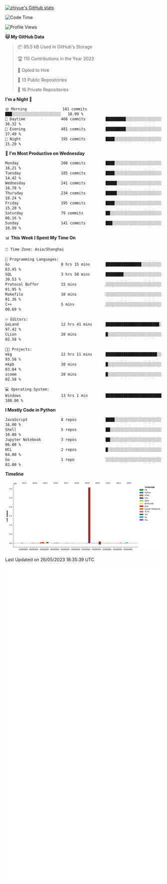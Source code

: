 
[![zhiyue's GitHub stats](https://github-readme-stats.vercel.app/api?username=zhiyue)](https://github.com/anuraghazra/github-readme-stats&&show_icons=true)

<!--START_SECTION:waka-->
![Code Time](http://img.shields.io/badge/Code%20Time-1%2C228%20hrs%2039%20mins-blue)

![Profile Views](http://img.shields.io/badge/Profile%20Views-0-blue)

**🐱 My GitHub Data** 

> 📦 85.5 kB Used in GitHub's Storage 
 > 
> 🏆 115 Contributions in the Year 2023
 > 
> 💼 Opted to Hire
 > 
> 📜 13 Public Repositories 
 > 
> 🔑 16 Private Repositories 
 > 
**I'm a Night 🦉** 

```text
🌞 Morning                141 commits         ███░░░░░░░░░░░░░░░░░░░░░░   10.99 % 
🌆 Daytime                466 commits         █████████░░░░░░░░░░░░░░░░   36.32 % 
🌃 Evening                481 commits         █████████░░░░░░░░░░░░░░░░   37.49 % 
🌙 Night                  195 commits         ████░░░░░░░░░░░░░░░░░░░░░   15.20 % 
```
📅 **I'm Most Productive on Wednesday** 

```text
Monday                   208 commits         ████░░░░░░░░░░░░░░░░░░░░░   16.21 % 
Tuesday                  185 commits         ████░░░░░░░░░░░░░░░░░░░░░   14.42 % 
Wednesday                241 commits         █████░░░░░░░░░░░░░░░░░░░░   18.78 % 
Thursday                 234 commits         █████░░░░░░░░░░░░░░░░░░░░   18.24 % 
Friday                   195 commits         ████░░░░░░░░░░░░░░░░░░░░░   15.20 % 
Saturday                 79 commits          ██░░░░░░░░░░░░░░░░░░░░░░░   06.16 % 
Sunday                   141 commits         ███░░░░░░░░░░░░░░░░░░░░░░   10.99 % 
```


📊 **This Week I Spent My Time On** 

```text
🕑︎ Time Zone: Asia/Shanghai

💬 Programming Languages: 
Go                       8 hrs 15 mins       ████████████████░░░░░░░░░   63.45 % 
SQL                      3 hrs 58 mins       ████████░░░░░░░░░░░░░░░░░   30.53 % 
Protocol Buffer          15 mins             ░░░░░░░░░░░░░░░░░░░░░░░░░   01.95 % 
Makefile                 10 mins             ░░░░░░░░░░░░░░░░░░░░░░░░░   01.36 % 
C++                      5 mins              ░░░░░░░░░░░░░░░░░░░░░░░░░   00.69 % 

🔥 Editors: 
GoLand                   12 hrs 41 mins      ████████████████████████░   97.42 % 
CLion                    20 mins             █░░░░░░░░░░░░░░░░░░░░░░░░   02.58 % 

🐱‍💻 Projects: 
mkg                      12 hrs 11 mins      ███████████████████████░░   93.58 % 
mkpb                     30 mins             █░░░░░░░░░░░░░░░░░░░░░░░░   03.84 % 
zcomm                    20 mins             █░░░░░░░░░░░░░░░░░░░░░░░░   02.58 % 

💻 Operating System: 
Windows                  13 hrs 1 min        █████████████████████████   100.00 % 
```

**I Mostly Code in Python** 

```text
JavaScript               8 repos             ████░░░░░░░░░░░░░░░░░░░░░   16.00 % 
Shell                    5 repos             ██░░░░░░░░░░░░░░░░░░░░░░░   10.00 % 
Jupyter Notebook         3 repos             ██░░░░░░░░░░░░░░░░░░░░░░░   06.00 % 
HCL                      2 repos             █░░░░░░░░░░░░░░░░░░░░░░░░   04.00 % 
Go                       1 repo              ░░░░░░░░░░░░░░░░░░░░░░░░░   02.00 % 
```



**Timeline**

![Lines of Code chart](https://raw.githubusercontent.com/zhiyue/zhiyue/main/assets/bar_graph.png)


 Last Updated on 26/05/2023 18:35:39 UTC
<!--END_SECTION:waka-->

<!-- [![Top Langs](https://github-readme-stats.vercel.app/api/top-langs/?username=zhiyue)](https://github.com/anuraghazra/github-readme-stats) -->

![](./github-metrics.svg)

